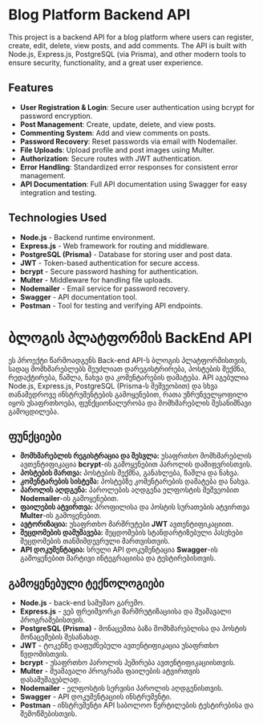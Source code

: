 # Blog Platform Backend API

This project is a backend API for a blog platform where users can register, create, edit, delete, view posts, and add comments. The API is built with Node.js, Express.js, PostgreSQL (via Prisma), and other modern tools to ensure security, functionality, and a great user experience.

## Features

- **User Registration & Login**: Secure user authentication using bcrypt for password encryption.
- **Post Management**: Create, update, delete, and view posts.
- **Commenting System**: Add and view comments on posts.
- **Password Recovery**: Reset passwords via email with Nodemailer.
- **File Uploads**: Upload profile and post images using Multer.
- **Authorization**: Secure routes with JWT authentication.
- **Error Handling**: Standardized error responses for consistent error management.
- **API Documentation**: Full API documentation using Swagger for easy integration and testing.

## Technologies Used

- **Node.js** - Backend runtime environment.
- **Express.js** - Web framework for routing and middleware.
- **PostgreSQL (Prisma)** - Database for storing user and post data.
- **JWT** - Token-based authentication for secure access.
- **bcrypt** - Secure password hashing for authentication.
- **Multer** - Middleware for handling file uploads.
- **Nodemailer** - Email service for password recovery.
- **Swagger** - API documentation tool.
- **Postman** - Tool for testing and verifying API endpoints.

# **ბლოგის პლატფორმის BackEnd API**

ეს პროექტი წარმოადგენს Back-end API-ს ბლოგის პლატფორმისთვის, სადაც მომხმარებლებს შეუძლიათ დარეგისტრირება, პოსტების შექმნა, რედაქტირება, წაშლა, ნახვა და კომენტარების დამატება. API აგებულია Node.js, Express.js, PostgreSQL (Prisma-ს მეშვეობით) და სხვა თანამედროვე ინსტრუმენტების გამოყენებით, რათა უზრუნველყოფილი იყოს უსაფრთხოება, ფუნქციონალურობა და მომხმარებლის შესანიშნავი გამოცდილება.

## **ფუნქციები**

- **მომხმარებლის რეგისტრაცია და შესვლა:** უსაფრთხო მომხმარებლის ავთენტიფიკაცია **bcrypt**-ის გამოყენებით პაროლის დაშიფვრისთვის.
- **პოსტების მართვა:** პოსტების შექმნა, განახლება, წაშლა და ნახვა.
- **კომენტარების სისტემა:** პოსტებზე კომენტარების დამატება და ნახვა.
- **პაროლის აღდგენა:** პაროლების აღდგენა ელფოსტის მეშვეობით **Nodemailer**-ის გამოყენებით.
- **ფაილების ატვირთვა:** პროფილისა და პოსტის სურათების ატვირთვა **Multer**-ის გამოყენებით.
- **ავტორიზაცია:** უსაფრთხო მარშრუტები **JWT** ავთენტიფიკაციით.
- **შეცდომების დამუშავება:** შეცდომების სტანდარტიზებული პასუხები შეცდომების თანმიმდევრული მართვისთვის.
- **API დოკუმენტაცია:** სრული API დოკუმენტაცია **Swagger**-ის გამოყენებით მარტივი ინტეგრაციისა და ტესტირებისთვის.

## **გამოყენებული ტექნოლოგიები**

- **Node.js** - back-end სამუშაო გარემო.
- **Express.js** - ვებ ფრეიმვორკი მარშრუტიზაციისა და შუამავალი პროგრამებისთვის.
- **PostgreSQL (Prisma)** - მონაცემთა ბაზა მომხმარებლისა და პოსტის მონაცემების შესანახად.
- **JWT** - ტოკენზე დაფუძნებული ავთენტიფიკაცია უსაფრთხო წვდომისთვის.
- **bcrypt** - უსაფრთხო პაროლის ჰეშირება ავთენტიფიკაციისთვის.
- **Multer** - შუამავალი პროგრამა ფაილების ატვირთვის დასამუშავებლად.
- **Nodemailer** - ელფოსტის სერვისი პაროლის აღდგენისთვის.
- **Swagger** - API დოკუმენტაციის ინსტრუმენტი.
- **Postman** - ინსტრუმენტი API საბოლოო წერტილების ტესტირებისა და შემოწმებისთვის.
